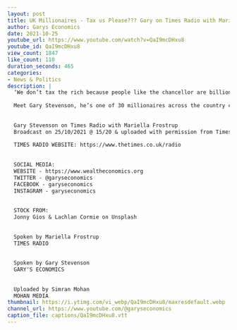 ```yaml
---
layout: post
title: UK Millionaires - Tax us Please??? Gary on Times Radio with Mariella Frostrup
author: Garys Economics
date: 2021-10-25
youtube_url: https://www.youtube.com/watch?v=QaI9mcDHxu8
youtube_id: QaI9mcDHxu8
view_count: 1847
like_count: 110
duration_seconds: 465
categories:
- News & Politics
description: |
  ‘We don’t tax the rich because people like the chancellor are billionaires’
  
  Meet Gary Stevenson, he’s one of 30 millionaires across the country calling on Rishi Sunak to tax rich people.
  
  
  Gary Stevenson on Times Radio with Mariella Frostrup
  Broadcast on 25/10/2021 @ 15/20 & uploaded with permission from Times Radio
  
  TIMES RADIO WEBSITE: https://www.thetimes.co.uk/radio
  
  
  SOCIAL MEDIA:
  WEBSITE - https://www.wealtheconomics.org
  TWITTER - @garyseconomics
  FACEBOOK - garyseconomics
  INSTAGRAM - garyseconomics
  
  
  STOCK FROM:
  Jonny Gios & Lachlan Cormie on Unsplash
  
  
  Spoken by Mariella Frostrup
  TIMES RADIO
  
  
  Spoken by Gary Stevenson
  GARY'S ECONOMICS
  
  
  Uploaded by Simran Mohan 
  MOHAN MEDIA
thumbnail: https://i.ytimg.com/vi_webp/QaI9mcDHxu8/maxresdefault.webp
channel_url: https://www.youtube.com/@garyseconomics
caption_file: captions/QaI9mcDHxu8.vtt
---
```

